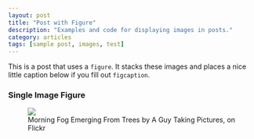 ```yaml
---
layout: post
title: "Post with Figure"
description: "Examples and code for displaying images in posts."
category: articles
tags: [sample post, images, test]
---
```


This is a post that uses a `figure`. It stacks these images and places a nice little caption below if you fill out `figcaption`.

### Single Image Figure

<figure>
	<img src="http://farm9.staticflickr.com/8426/7758832526_cc8f681e48_c.jpg">
	<figcaption>Morning Fog Emerging From Trees by A Guy Taking Pictures, on Flickr</figcaption>
</figure>
